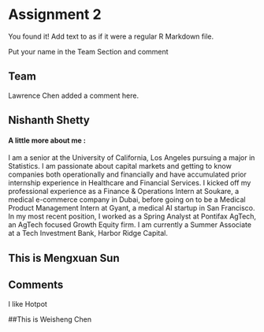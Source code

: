 # Assignment 2

You found it!  Add text to as if it were a regular R Markdown file.

Put your name in the Team Section and comment

## Team

Lawrence Chen added a comment here.

## Nishanth Shetty 
#### A little more about me : 
I am a senior at the University of California, Los Angeles pursuing a major in Statistics. I am passionate about capital markets and getting to know companies both operationally and financially and have accumulated prior internship experience in Healthcare and Financial Services. I kicked off my professional experience as a Finance & Operations Intern at Soukare, a medical e-commerce company in Dubai, before going on to be a Medical Product Management Intern at Gyant, a medical AI startup in San Francisco. In my most recent position, I worked as a Spring Analyst at Pontifax AgTech, an AgTech focused Growth Equity firm. I am currently a Summer Associate at a Tech Investment Bank, Harbor Ridge Capital. 


## This is Mengxuan Sun

## Comments
I like Hotpot 

##This is Weisheng Chen
